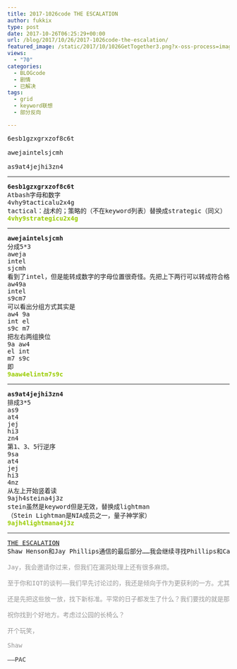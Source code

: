 ```yaml
---
title: 2017-1026code THE ESCALATION
author: fukkix
type: post
date: 2017-10-26T06:25:29+00:00
url: /blog/2017/10/26/2017-1026code-the-escalation/
featured_image: /static/2017/10/1026GetTogether3.png?x-oss-process=image/resize,m_fill,w_700,h_220
views:
  - "70"
categories:
  - BLOGcode
  - 剧情
  - 已解决
tags:
  - grid
  - keyword联想
  - 部分反向

---
```

<pre>6esb1gzxgrxzof8c6t

awejaintelsjcmh

as9at4jejhi3zn4
<!--more--></pre>

* * *

<pre><strong>6esb1gzxgrxzof8c6t
</strong>Atbash字母和数字
4vhy9tacticalu2x4g
tactical：战术的；策略的（不在keyword列表）替换成strategic（同义）<strong>
<span style="color: #99cc00;">4vhy9strategicu2x4g</span></strong></pre>

* * *

<pre><strong>awejaintelsjcmh
</strong>分成5*3
aweja
intel
sjcmh
看到了intel，但是能转成数字的字母位置很奇怪。先把上下两行可以转成符合格式的数字的字母换成数字：
aw49a
intel
s9cm7
可以看出分组方式其实是
aw4 9a
int el
s9c m7
把左右两组换位
9a aw4
el int
m7 s9c
即<strong>
<span style="color: #99cc00;">9aaw4elintm7s9c</span></strong></pre>

* * *

<pre><strong>as9at4jejhi3zn4
</strong>排成3*5
as9
at4
jej
hi3
zn4
第1、3、5行逆序
9sa
at4
jej
hi3
4nz
从左上开始竖着读
9ajh4steina4j3z
stein虽然是keyword但是无效，替换成lightman
（Stein Lightman是NIA成员之一，量子神学家）<strong>
<span style="color: #99cc00;">9ajh4lightmana4j3z</span></strong></pre>

* * *

<pre><a href="http://investigate.ingress.com/2017/10/26/the-escalation/">THE ESCALATION</a>
Shaw Henson和Jay Phillips通信的最后部分……我会继续寻找Phillips和Calvin准备怎样碰头的情报……大概会转移阵地了……

<span style="color: #999999;">Jay，我会邀请你过来，但我们在漏洞处理上还有很多麻烦。</span>

<span style="color: #999999;">至于你和IQT的谈判——我们早先讨论过的，我还是倾向于作为更获利的一方。尤其在升级还有Ken的事情之后——我没说它们有关系——但如果有关的话——我们不能让那种事发生。</span>

<span style="color: #999999;">还是先把这些放一放，找下新标准。平常的日子都发生了什么？我们要找的就是那些。</span>

<span style="color: #999999;">祝你找到个好地方。考虑过公园的长椅么？</span>

<span style="color: #999999;">开个玩笑，</span>

<span style="color: #999999;">Shaw

<span style="color: #333333;">——PAC</span></span></pre>